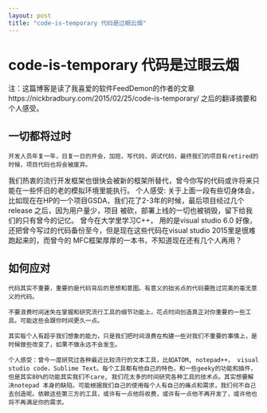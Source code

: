 ```yaml
---
layout: post
title: "code-is-temporary 代码是过眼云烟"
---
```


# code-is-temporary 代码是过眼云烟

注：这篇博客是读了我喜爱的软件FeedDemon的作者的文章https://nickbradbury.com/2015/02/25/code-is-temporary/ 之后的翻译摘要和个人感受。

## 一切都将过时

    开发人员年复一年，日复一日的开会，加班，写代码，调试代码，最终我们的项目有retired的时候，项目代码也将会被废弃。
我们热衷的流行开发框架也很快会被新的框架所替代，曾今你写的代码或许将来只能在一些怀旧的老的模拟环境里能执行。
个人感受: 关于上面一段有些切身体会，比如现在在HP的一个项目GSDA，我们花了2-3年的时候，最后项目经过几个release 之后，因为用户量少，项目
被砍，部署上线的一切也被销毁，留下给我们的只有曾今的记忆。
曾今在大学里学习C++， 用的是visual studio 6.0 好像，还把曾今写过的代码备份至今，但是现在这些代码在visual studio 2015里是很难跑起来的，而曾今的
MFC框架厚厚的一本书，不知道现在还有几个人再用？

## 如何应对

    代码其实不重要，重要的是代码背后的思想和意图。有意义的拙劣点的代码要胜过完美的毫无意义的代码。

    不要浪费时间迷失在掌握和研究流行工具的细节功能上，花点时间创造真正对你重要的一些工具。可能这些会跟你时间更久一点。

    其实每个人有超乎我们想象的能力，只是我们把时间浪费在构建一些对我们不重要的事情上，是时候做些改变了，如果不做永远不会发生。

    个人感受：曾今一度研究过各种最近比较流行的文本工具，比如ATOM, notepad++， visual studio code，Sublime Text。每个工具都有他自己的特色，和一些geeky的功能和插件，但是其实80%的功能其实我们不care, 我们花太多的时间研究各种工具的技术点。其实想要解决notepad 本身的缺陷，可能根据我们自己的使用每个人有自己的痛点和需求，我们何不自己去创造呢。依赖这些第三方的工具，或许有一点他将收费，或许有一点他不再开发了，或许他也将不再满足你的需求。
